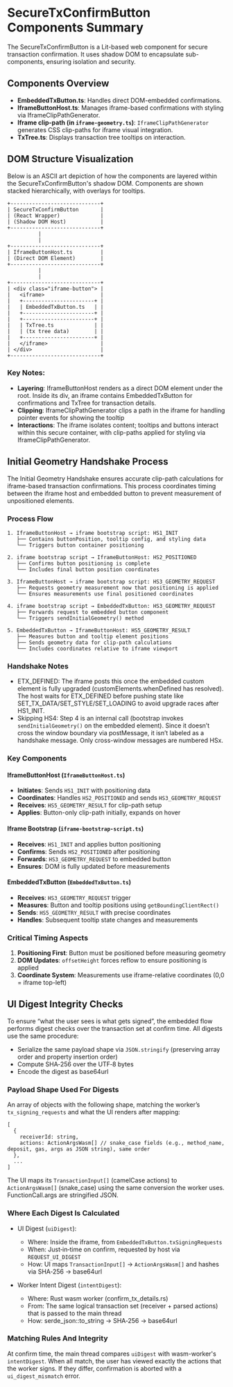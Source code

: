 # SecureTxConfirmButton Components Summary

The SecureTxConfirmButton is a Lit-based web component for secure transaction confirmation. It uses shadow DOM to encapsulate sub-components, ensuring isolation and security.

## Components Overview

- **EmbeddedTxButton.ts**: Handles direct DOM-embedded confirmations.
- **IframeButtonHost.ts**: Manages iframe-based confirmations with styling via IframeClipPathGenerator.
- **Iframe clip-path (in `iframe-geometry.ts`)**: `IframeClipPathGenerator` generates CSS clip-paths for iframe visual integration.
- **TxTree.ts**: Displays transaction tree tooltips on interaction.

## DOM Structure Visualization

Below is an ASCII art depiction of how the components are layered within the SecureTxConfirmButton's shadow DOM. Components are shown stacked hierarchically, with overlays for tooltips.

```
+-----------------------------+
| SecureTxConfirmButton       |
| (React Wrapper)             |
| (Shadow DOM Host)           |
+-----------------------------+
          |
          |
+-----------------------------+
| IframeButtonHost.ts         |
| (Direct DOM Element)        |
+-----------------------------+
          |
          |
+-----------------------------+
| <div class="iframe-button"> |
|   <iframe>                  |
|   +-----------------------+ |
|   | EmbeddedTxButton.ts   | |
|   +-----------------------+ |
|   +-----------------------+ |
|   | TxTree.ts             | |
|   | (tx tree data)        | |
|   +-----------------------+ |
|   </iframe>                 |
| </div>                      |
+-----------------------------+

```

### Key Notes:
- **Layering**: IframeButtonHost renders as a direct DOM element under the root. Inside its div, an iframe contains EmbeddedTxButton for confirmations and TxTree for transaction details.
- **Clipping**: IframeClipPathGenerator clips a path in the iframe for handling pointer events for showing the tooltip
- **Interactions**: The iframe isolates content; tooltips and buttons interact within this secure container, with clip-paths applied for styling via IframeClipPathGenerator.

## Initial Geometry Handshake Process

The Initial Geometry Handshake ensures accurate clip-path calculations for iframe-based transaction confirmations. This process coordinates timing between the iframe host and embedded button to prevent measurement of unpositioned elements.

### Process Flow

```
1. IframeButtonHost → iframe bootstrap script: HS1_INIT
   ├── Contains buttonPosition, tooltip config, and styling data
   └── Triggers button container positioning

2. iframe bootstrap script → IframeButtonHost: HS2_POSITIONED
   ├── Confirms button positioning is complete
   └── Includes final button position coordinates

3. IframeButtonHost → iframe bootstrap script: HS3_GEOMETRY_REQUEST
   ├── Requests geometry measurement now that positioning is applied
   └── Ensures measurements use final positioned coordinates

4. iframe bootstrap script → EmbeddedTxButton: HS3_GEOMETRY_REQUEST
   ├── Forwards request to embedded button component
   └── Triggers sendInitialGeometry() method

5. EmbeddedTxButton → IframeButtonHost: HS5_GEOMETRY_RESULT
   ├── Measures button and tooltip element positions
   ├── Sends geometry data for clip-path calculations
   └── Includes coordinates relative to iframe viewport
```

### Handshake Notes

- ETX_DEFINED: The iframe posts this once the embedded custom element is fully upgraded (customElements.whenDefined has resolved). The host waits for ETX_DEFINED before pushing state like SET_TX_DATA/SET_STYLE/SET_LOADING to avoid upgrade races after HS1_INIT.
- Skipping HS4: Step 4 is an internal call (bootstrap invokes `sendInitialGeometry()` on the embedded element). Since it doesn’t cross the window boundary via postMessage, it isn’t labeled as a handshake message. Only cross-window messages are numbered HSx.

### Key Components

#### IframeButtonHost (`IframeButtonHost.ts`)
- **Initiates**: Sends `HS1_INIT` with positioning data
- **Coordinates**: Handles `HS2_POSITIONED` and sends `HS3_GEOMETRY_REQUEST`
- **Receives**: `HS5_GEOMETRY_RESULT` for clip-path setup
- **Applies**: Button-only clip-path initially, expands on hover

#### Iframe Bootstrap (`iframe-bootstrap-script.ts`)
- **Receives**: `HS1_INIT` and applies button positioning
- **Confirms**: Sends `HS2_POSITIONED` after positioning
- **Forwards**: `HS3_GEOMETRY_REQUEST` to embedded button
- **Ensures**: DOM is fully updated before measurements

#### EmbeddedTxButton (`EmbeddedTxButton.ts`)
- **Receives**: `HS3_GEOMETRY_REQUEST` trigger
- **Measures**: Button and tooltip positions using `getBoundingClientRect()`
- **Sends**: `HS5_GEOMETRY_RESULT` with precise coordinates
- **Handles**: Subsequent tooltip state changes and measurements

### Critical Timing Aspects

1. **Positioning First**: Button must be positioned before measuring geometry
2. **DOM Updates**: `offsetHeight` forces reflow to ensure positioning is applied
3. **Coordinate System**: Measurements use iframe-relative coordinates (0,0 = iframe top-left)


## UI Digest Integrity Checks

To ensure “what the user sees is what gets signed”, the embedded flow performs digest checks over the transaction set at confirm time. All digests use the same procedure:

- Serialize the same payload shape via `JSON.stringify` (preserving array order and property insertion order)
- Compute SHA‑256 over the UTF‑8 bytes
- Encode the digest as base64url

### Payload Shape Used For Digests

An array of objects with the following shape, matching the worker’s `tx_signing_requests` and what the UI renders after mapping:

```
[
  {
    receiverId: string,
    actions: ActionArgsWasm[] // snake_case fields (e.g., method_name, deposit, gas, args as JSON string), same order
  },
  ...
]
```

The UI maps its `TransactionInput[]` (camelCase actions) to `ActionArgsWasm[]` (snake_case) using the same conversion the worker uses. FunctionCall.args are stringified JSON.

### Where Each Digest Is Calculated

- UI Digest (`uiDigest`):
  - Where: Inside the iframe, from `EmbeddedTxButton.txSigningRequests`
  - When: Just‑in‑time on confirm, requested by host via `REQUEST_UI_DIGEST`
  - How: UI maps `TransactionInput[]` → `ActionArgsWasm[]` and hashes via SHA‑256 → base64url

- Worker Intent Digest (`intentDigest`):
  - Where: Rust wasm worker (confirm_tx_details.rs)
  - From: The same logical transaction set (receiver + parsed actions) that is passed to the main thread
  - How: serde_json::to_string → SHA‑256 → base64url

### Matching Rules And Integrity

At confirm time, the main thread compares `uiDigest` with wasm-worker's `intentDigest`. When all match, the user has viewed exactly the actions that the worker signs. If they differ, confirmation is aborted with a `ui_digest_mismatch` error.

